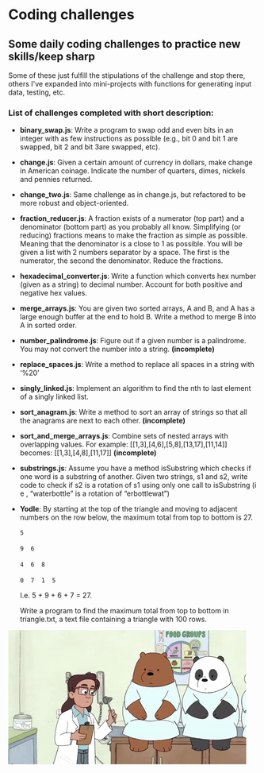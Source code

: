 # Coding challenges

## Some daily coding challenges to practice new skills/keep sharp
Some of these just fulfill the stipulations of the challenge and stop there, others I've expanded into mini-projects with functions for generating input data, testing, etc.  

### List of challenges completed with short description:

- **binary_swap.js**: Write a program to swap odd and even bits in an integer with as few instructions as possible (e.g., bit 0 and bit 1 are swapped, bit 2 and bit 3are swapped, etc).
- **change.js**: Given a certain amount of currency in dollars, make change in American coinage. Indicate the number of quarters, dimes, nickels and pennies returned.
- **change_two.js**: Same challenge as in change.js, but refactored to be more robust and object-oriented.
- **fraction_reducer.js**: A fraction exists of a numerator (top part) and a denominator (bottom part) as you probably all know. Simplifying (or reducing) fractions means to make the fraction as simple as possible. Meaning that the denominator is a close to 1 as possible. You will be given a list with 2 numbers separator by a space. The first is the numerator, the second the denominator. Reduce the fractions.
- **hexadecimal_converter.js**: Write a function which converts hex number (given as a string) to decimal number. Account for both positive and negative hex values.
- **merge_arrays.js**: You are given two sorted arrays, A and B, and A has a large enough buffer at the end to hold B. Write a method to merge B into A in sorted order.
-  **number_palindrome.js**:  Figure out if a given number is a palindrome. You may not convert the number into a string. **(incomplete)**
- **replace_spaces.js**: Write a method to replace all spaces in a string with ‘%20’
- **singly_linked.js**: Implement an algorithm to find the nth to last element of a singly linked list.
- **sort_anagram.js**: Write a method to sort an array of strings so that all the anagrams are next to each other. **(incomplete)**
- **sort_and_merge_arrays.js**: Combine sets of nested arrays with overlapping values. For example: [[1,3],[4,6],[5,8],[13,17],[11,14]] becomes: [[1,3],[4,8],[11,17]] **(incomplete)**
- **substrings.js**: Assume you have a method isSubstring which checks if one word is a substring of another. Given two strings, s1 and s2, write code to check if s2 is a rotation of s1 using only one call to isSubstring (i e , “waterbottle” is a rotation of “erbottlewat”)
- **Yodle**:
By starting at the top of the triangle and moving to adjacent numbers on the row below, the maximum total from top to bottom is 27.

  ```
  5

  9  6

  4  6  8

  0  7  1  5

  ```

  I.e. 5 + 9 + 6 + 7 = 27.


  Write a program to find the maximum total from top to bottom in triangle.txt, a text file containing a triangle with 100 rows.

![](gif.gif)
